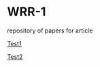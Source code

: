 # WRR-1
repository of papers for article

[Test1](https://utapwels.github.io/WRR-1/README.md)

[Test2](https://utapwels.github.io/WRR-1/pdfTest.pdf)
